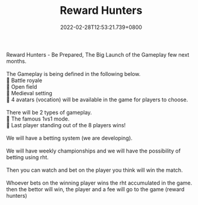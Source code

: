 ﻿---
title: "Reward Hunters"
description: "GamePlay Token with Rewards in BNB"
lead: "GamePlay Token with Rewards in BNB"
date: 2022-02-28T12:53:21.739+0800
lastmod: 2022-02-28T12:53:21.739+0800
draft: false
featuredImage: ["100_reward-hunters-token.jpeg"]
score: "300"
status: "Development"
blockchain: ["Binance"]
nft_support: "Yes"
free_to_play: "Crypto"
play_to_earn: ["NFT","Crypto"]
website: "http://rewardhunters.finance?utm_source=PlayToEarn.net&utm_medium=organic&utm_campaign=gamepage"
twitter: "https://twitter.com/rewardhunters"
discord: 
telegram: "https://t.me/RHTBSCOFFICIAL"
github: 
youtube: 
twitch: 
facebook: "https://www.facebook.com/Reward-Hunters-116460213949472"
instagram: "https://instagram.com/rewardhunterstoken"
reddit: 
medium: 
steam: 
gitbook: 
googleplay: 
appstore: 

  
    
categories: ["games"]
games: ["Battle-Royale","DeFi","MMORPG"]
toc: false
pinned: false
weight: 
---
Reward Hunters - Be Prepared, The Big Launch of the Gameplay few next months.<br> <br> The Gameplay is being defined in the following below.<br> 🏹 Battle royale<br> 🏹 Open field<br> 🏹 Medieval setting<br> 🏹 4 avatars (vocation) will be available in the game for players to choose. <br> <br> There will be 2 types of gameplay.<br> 🎯 The famous 1vs1 mode. <br> 🎯 Last player standing out of the 8 players wins!<br> <br> We will have a betting system (we are developing).<br> <br> We will have weekly championships and we will have the possibility of betting using rht.<br> <br> Then you can watch and bet on the player you think will win the match.<br> <br> Whoever bets on the winning player wins the rht accumulated in the game. then the bettor will win, the player and a fee will go to the game (reward hunters)